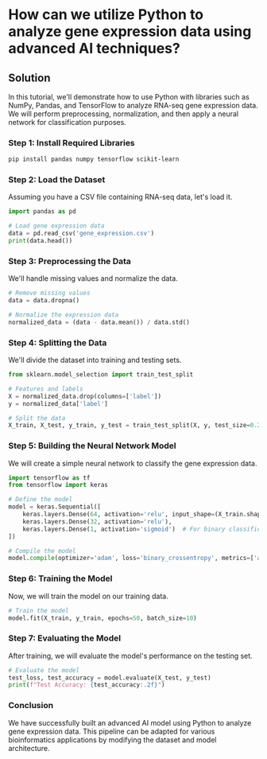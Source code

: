 # How can we utilize Python to analyze gene expression data using advanced AI techniques?

## Solution

In this tutorial, we'll demonstrate how to use Python with libraries such as NumPy, Pandas, and TensorFlow to analyze RNA-seq gene expression data. We will perform preprocessing, normalization, and then apply a neural network for classification purposes.

### Step 1: Install Required Libraries

```bash
pip install pandas numpy tensorflow scikit-learn
```

### Step 2: Load the Dataset

Assuming you have a CSV file containing RNA-seq data, let's load it.

```python
import pandas as pd

# Load gene expression data
data = pd.read_csv('gene_expression.csv')
print(data.head())
```

### Step 3: Preprocessing the Data

We'll handle missing values and normalize the data.

```python
# Remove missing values
data = data.dropna()

# Normalize the expression data
normalized_data = (data - data.mean()) / data.std()
```

### Step 4: Splitting the Data

We'll divide the dataset into training and testing sets.

```python
from sklearn.model_selection import train_test_split

# Features and labels
X = normalized_data.drop(columns=['label'])
y = normalized_data['label']

# Split the data
X_train, X_test, y_train, y_test = train_test_split(X, y, test_size=0.2, random_state=42)
```

### Step 5: Building the Neural Network Model

We will create a simple neural network to classify the gene expression data.

```python
import tensorflow as tf
from tensorflow import keras

# Define the model
model = keras.Sequential([
    keras.layers.Dense(64, activation='relu', input_shape=(X_train.shape[1],)),
    keras.layers.Dense(32, activation='relu'),
    keras.layers.Dense(1, activation='sigmoid')  # For binary classification
])

# Compile the model
model.compile(optimizer='adam', loss='binary_crossentropy', metrics=['accuracy'])
```

### Step 6: Training the Model

Now, we will train the model on our training data.

```python
# Train the model
model.fit(X_train, y_train, epochs=50, batch_size=10)
```

### Step 7: Evaluating the Model

After training, we will evaluate the model's performance on the testing set.

```python
# Evaluate the model
test_loss, test_accuracy = model.evaluate(X_test, y_test)
print(f"Test Accuracy: {test_accuracy:.2f}")
```

### Conclusion

We have successfully built an advanced AI model using Python to analyze gene expression data. This pipeline can be adapted for various bioinformatics applications by modifying the dataset and model architecture.